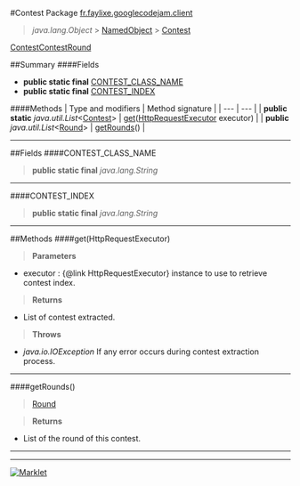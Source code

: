 #Contest
Package [fr.faylixe.googlecodejam.client](README.md)<br>

> *java.lang.Object* > [NamedObject](common/NamedObject.md) > [Contest](Contest.md)

[Contest](Contest.md)[Contest](Contest.md)[Round](Round.md)

##Summary
####Fields
* **public static final** [CONTEST_CLASS_NAME](#contest_class_name)
* **public static final** [CONTEST_INDEX](#contest_index)

####Methods
| Type and modifiers | Method signature |
| --- | --- |
| **public static** *java.util.List*<[Contest](Contest.md)> | [get](#gethttprequestexecutor)([HttpRequestExecutor](executor/HttpRequestExecutor.md) executor) |
| **public** *java.util.List*<[Round](Round.md)> | [getRounds](#getrounds)() |

---


##Fields
####CONTEST_CLASS_NAME
> **public static final** *java.lang.String*

> 

---

####CONTEST_INDEX
> **public static final** *java.lang.String*

> 

---


##Methods
####get(HttpRequestExecutor)
> 

> **Parameters**
* executor : {@link HttpRequestExecutor} instance to use to retrieve contest index.

> **Returns**
* List of contest extracted.

> **Throws**
* *java.io.IOException* If any error occurs during contest extraction process.


---

####getRounds()
> [Round](Round.md)

> **Returns**
* List of the round of this contest.


---

---

[![Marklet](https://img.shields.io/badge/Generated%20by-Marklet-green.svg)](https://github.com/Faylixe/marklet)